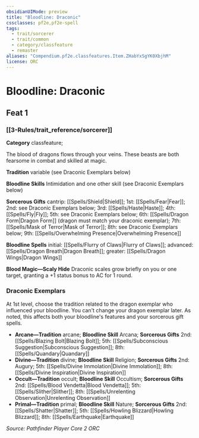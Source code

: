 ```yaml
---
obsidianUIMode: preview
title: "Bloodline: Draconic"
cssclasses: pf2e,pf2e-spell
tags:
  - trait/sorcerer
  - trait/common
  - category/classfeature
  - remaster
aliases: "Compendium.pf2e.classfeatures.Item.ZHabYxSgYK0XbjhM"
license: ORC
---
```

# Bloodline: Draconic
## Feat 1
### [[3-Rules/trait_reference/sorcerer]]

**Category** classfeature; 




The blood of dragons flows through your veins. These beasts are both fearsome in combat and skilled at magic.

**Tradition** variable (see Draconic Exemplars below)

**Bloodline Skills** Intimidation and one other skill (see Draconic Exemplars below)

**Sorcerous Gifts** cantrip: [[Spells/Shield|Shield]]; 1st: [[Spells/Fear|Fear]]; 2nd: see Draconic Exemplars below; 3rd: [[Spells/Haste|Haste]]; 4th: [[Spells/Fly|Fly]]; 5th: see Draconic Exemplars below; 6th: [[Spells/Dragon Form|Dragon Form]] (dragon must match your draconic exemplar); 7th: [[Spells/Mask of Terror|Mask of Terror]]; 8th: see Draconic Exemplars below; 9th: [[Spells/Overwhelming Presence|Overwhelming Presence]]

**Bloodline Spells** initial: [[Spells/Flurry of Claws|Flurry of Claws]]; advanced: [[Spells/Dragon Breath|Dragon Breath]]; greater: [[Spells/Dragon Wings|Dragon Wings]]

**Blood Magic—Scaly Hide** Draconic scales grow briefly on you or one target, granting a +1 status bonus to AC for 1 round.

### Draconic Exemplars

At 1st level, choose the tradition related to the dragon exemplar who influenced your bloodline. You can't change your dragon exemplar later. As noted, this affects both your bloodline's features and your sorcerous gift spells.

*   **Arcane—Tradition** arcane; **Bloodline Skill** Arcana; **Sorcerous Gifts** 2nd: [[Spells/Blazing Bolt|Blazing Bolt]]; 5th: [[Spells/Subconscious Suggestion|Subconscious Suggestion]]; 8th: [[Spells/Quandary|Quandary]]
*   **Divine—Tradition** divine; **Bloodline Skill** Religion; **Sorcerous Gifts** 2nd: Augury; 5th: [[Spells/Divine Immolation|Divine Immolation]]; 8th: [[Spells/Divine Inspiration|Divine Inspiration]]
*   **Occult—Tradition** occult; **Bloodline Skill** Occultism; **Sorcerous Gifts** 2nd: [[Spells/Blood Vendetta|Blood Vendetta]]; 5th: [[Spells/Slither|Slither]]; 8th: [[Spells/Unrelenting Observation|Unrelenting Observation]]
*   **Primal—Tradition** primal; **Bloodline Skill** Nature; **Sorcerous Gifts** 2nd: [[Spells/Shatter|Shatter]]; 5th: [[Spells/Howling Blizzard|Howling Blizzard]]; 8th: [[Spells/Earthquake|Earthquake]]

*Source: Pathfinder Player Core 2*
*ORC*